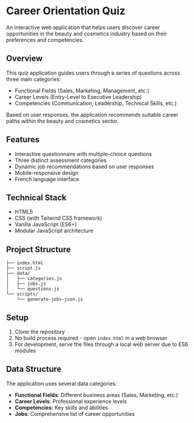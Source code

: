 # Career Orientation Quiz

An interactive web application that helps users discover career opportunities in the beauty and cosmetics industry based on their preferences and competencies.

## Overview

This quiz application guides users through a series of questions across three main categories:
- Functional Fields (Sales, Marketing, Management, etc.)
- Career Levels (Entry-Level to Executive Leadership)
- Competencies (Communication, Leadership, Technical Skills, etc.)

Based on user responses, the application recommends suitable career paths within the beauty and cosmetics sector.

## Features

- Interactive questionnaire with multiple-choice questions
- Three distinct assessment categories
- Dynamic job recommendations based on user responses
- Mobile-responsive design
- French language interface

## Technical Stack

- HTML5
- CSS (with Tailwind CSS framework)
- Vanilla JavaScript (ES6+)
- Modular JavaScript architecture

## Project Structure

```
├── index.html
├── script.js
├── data/
│   ├── categories.js
│   ├── jobs.js
│   └── questions.js
└── scripts/
    └── generate-jobs-json.js
```

## Setup

1. Clone the repository
2. No build process required - open `index.html` in a web browser
3. For development, serve the files through a local web server due to ES6 modules

## Data Structure

The application uses several data categories:

- **Functional Fields**: Different business areas (Sales, Marketing, etc.)
- **Career Levels**: Professional experience levels
- **Competencies**: Key skills and abilities
- **Jobs**: Comprehensive list of career opportunities